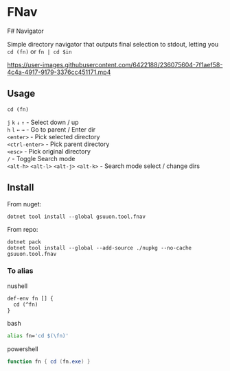 # FNav
F# Navigator

Simple directory navigator that outputs final selection to stdout, letting you `cd (fn)` or `fn | cd $in`

https://user-images.githubusercontent.com/6422188/236075604-7f1aef58-4c4a-4917-9179-3376cc451171.mp4

## Usage
```
cd (fn)
```

`j` `k` `↓` `↑` - Select down / up  
`h` `l` `←` `→` - Go to parent / Enter dir  
`<enter>` - Pick selected directory  
`<ctrl-enter>` - Pick parent directory  
`<esc>` - Pick original directory  
`/` - Toggle Search mode  
`<alt-h>` `<alt-l>` `<alt-j>` `<alt-k>` - Search mode select / change dirs  


## Install
From nuget:
```
dotnet tool install --global gsuuon.tool.fnav
```
From repo:
```
dotnet pack
dotnet tool install --global --add-source ./nupkg --no-cache gsuuon.tool.fnav

```
### To alias
nushell
```nu
def-env fn [] {
  cd (^fn)
}
```
bash
```bash
alias fn='cd $(\fn)'
```
powershell
```powershell
function fn { cd (fn.exe) }
```

